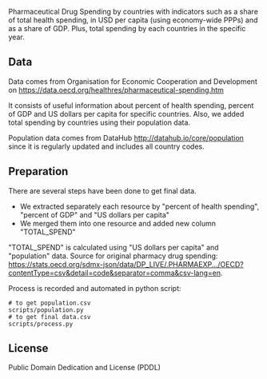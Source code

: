 Pharmaceutical Drug Spending by countries with indicators such as a share of total health spending, in USD per capita (using economy-wide PPPs) and as a share of GDP. Plus, total spending by each countries in the specific year. 

## Data

Data comes from Organisation for Economic Cooperation and Development on https://data.oecd.org/healthres/pharmaceutical-spending.htm

It consists of useful information about percent of health spending, percent of GDP and US dollars per capita for specific countries. Also, we added total spending by countries using their population data.

Population data comes from DataHub http://datahub.io/core/population since it is regularly updated and includes all country codes.

## Preparation 

There are several steps have been done to get final data.

* We extracted separately each resource by "percent of health spending", "percent of GDP" and "US dollars per capita"
* We merged them into one resource and added new column "TOTAL_SPEND"

"TOTAL_SPEND" is calculated using "US dollars per capita" and "population" data.
Source for original pharmacy drug spending:  https://stats.oecd.org/sdmx-json/data/DP_LIVE/.PHARMAEXP.../OECD?contentType=csv&detail=code&separator=comma&csv-lang=en. 

Process is recorded and automated in python script:

```
# to get population.csv
scripts/population.py 
# to get final data.csv
scripts/process.py
```

## License

Public Domain Dedication and License (PDDL)